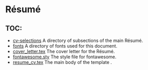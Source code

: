 # Résumé

## TOC:

- [cv-selections](cv-selections) A directory of subsections of the main Résumé.
- [fonts](fonts) A directory of fonts used for this document.
- [cover_letter.tex](cover_letter.tex) The cover letter for the Résumé.
- [fontawesome.sty](fontawesome.sty) The style file for fontawesome.
- [resume_cv.tex](resume_cv.tex) The main body of the template .
